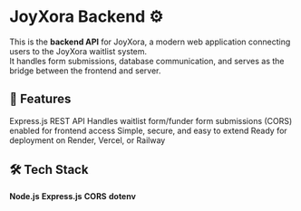 # JoyXora Backend ⚙️

This is the **backend API** for JoyXora, a modern web application connecting users to the JoyXora waitlist system.  
It handles form submissions, database communication, and serves as the bridge between the frontend and server.

## 🚀 Features

  Express.js REST API
  Handles waitlist form/funder form submissions 
  (CORS) enabled for frontend access
  Simple, secure, and easy to extend
  Ready for deployment on Render, Vercel, or Railway

## 🛠️ Tech Stack

  **Node.js**
  **Express.js**
  **CORS**
  **dotenv**
 

